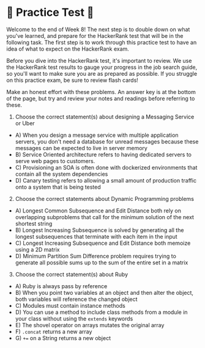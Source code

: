 # 🚨 Practice Test 🚨 

Welcome to the end of Week 8! The next step is to double down on what you've learned, and prepare for the HackerRank test that will be in the following task. The first step is to work through this practice test to have an idea of what to expect on the HackerRank exam.

Before you dive into the HackerRank test, it's important to review. We use the HackerRank test results to gauge your progress in the job search guide, so you'll want to make sure you are as prepared as possible. If you struggle on this practice exam, be sure to review flash cards!

Make an honest effort with these problems. An answer key is at the bottom of the page, but try and review your notes and readings before referring to these. 


1. Choose the correct statement(s) about designing a Messaging Service or Uber
  * A) When you design a message service with multiple application servers, you don't need a database for unread messages because these messages can be expected to live in server memory
  * B) Service Oriented architecture refers to having dedicated servers to serve web pages to customers.
  * C) Provisioning an SOA is often done with dockerized environments that contain all the system dependencies
  * D) Canary testing refers to allowing a small amount of production traffic onto a system that is being tested
2. Choose the correct statements about Dynamic Programming problems
  * A) Longest Common Subsequence and Edit Distance both rely on overlapping subproblems that call for the minimum solution of the next shortest string
  * B) Longest Increasing Subsequence is solved by generating all the longest subsequences that terminate with each item in the input
  * C) Longest Increasing Subsequence and Edit Distance both memoize using a 2D matrix
  * D) Minimum Partition Sum Difference problem requires trying to generate all possible sums up to the sum of the entire set in a matrix
3. Choose the correct statement(s) about Ruby
  * A) Ruby is always pass by reference
  * B) When you point two variables at an object and then alter the object, both variables will reference the changed object
  * C) Modules must contain instance methods
  * D) You can use a method to include class methods from a module in your class without using the `extends` keywords
  * E) The shovel operator on arrays mutates the original array
  * F) `.concat` returns a new array
  * G) `+=` on a String returns a new object

